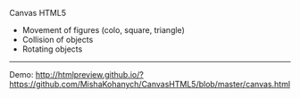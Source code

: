 Canvas HTML5

- Movement of figures (colo, square, triangle)
- Collision of objects
- Rotating objects

--------------------------------------

Demo: http://htmlpreview.github.io/?https://github.com/MishaKohanych/CanvasHTML5/blob/master/canvas.html
